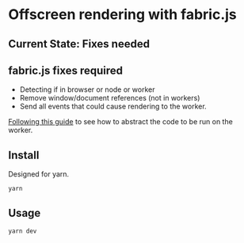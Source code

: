 # Offscreen rendering with fabric.js 

## Current State: Fixes needed

## fabric.js fixes required

* Detecting if in browser or node or worker
* Remove window/document references (not in workers)
* Send all events that could cause rendering to the worker.

[Following this guide](https://threejsfundamentals.org/threejs/lessons/threejs-offscreencanvas.html) to see how to abstract the code to be run on the worker.

## Install

Designed for yarn.

```
yarn
```

## Usage

```
yarn dev
```

